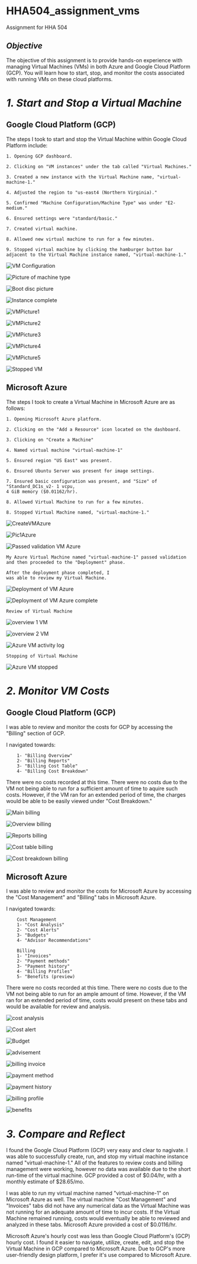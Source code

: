 # HHA504_assignment_vms
Assignment for HHA 504

## *Objective*

The objective of this assignment is to provide hands-on experience with managing Virtual Machines (VMs) in both Azure and Google Cloud Platform (GCP). You will learn how to start, stop, and monitor the costs associated with running VMs on these cloud platforms.

# *1. Start and Stop a Virtual Machine*

## Google Cloud Platform (GCP)

The steps I took to start and stop the Virtual Machine within Google Cloud Platform include: 

    1. Opening GCP dashboard.
    
    2. Clicking on "VM instances" under the tab called "Virtual Machines."

    3. Created a new instance with the Virtual Machine name, "virtual-machine-1."

    4. Adjusted the region to "us-east4 (Northern Virginia)."

    5. Confirmed "Machine Configuration/Machine Type" was under "E2-medium."

    6. Ensured settings were "standard/basic."

    7. Created virtual machine.

    8. Allowed new virtual machine to run for a few minutes. 

    9. Stopped virtual machine by clicking the hamburger button bar adjacent to the Virtual Machine instance named, "virtual-machine-1."

![VM Configuration](./GCP%20pictures/GCP%20New%20VM%20Machine%20configuration.png)



![Picture of machine type](<GCP New VM Machine type.png>)

![Boot disc picture](<GCP pictures/GCP New VM Boot disc.png>)

![Instance complete](<GCP pictures/GCP New VM instance complete.png>)

![VMPicture1](<GCP pictures/GCPVM1.png>)

![VMPicture2](<GCP pictures/GCPVM2.png>)

![VMPicture3](<GCP pictures/GCPVM3.png>)

![VMPicture4](<GCP pictures/GCPVM4.png>)

![VMPicture5](<GCP pictures/GCPVM5.png>)

![Stopped VM](<GCP pictures/GCPVM stopped.png>)


## Microsoft Azure

The steps I took to create a Virtual Machine in Microsoft Azure are as follows: 
   
    1. Opening Microsoft Azure platform.
    
    2. Clicking on the "Add a Resource" icon located on the dashboard.

    3. Clicking on "Create a Machine" 

    4. Named virtual machine "virtual-machine-1"

    5. Ensured region "US East" was present. 

    6. Ensured Ubuntu Server was present for image settings.

    7. Ensured basic configuration was present, and "Size" of "Standard_DC1s_v2- 1 vcpu, 
    4 GiB memory ($0.01162/hr).

    8. Allowed Virtual Machine to run for a few minutes.

    8. Stopped Virtual Machine named, "virtual-machine-1."

![CreateVMAzure](<GCP pictures/Azurecreatevm.png>)

![Pic1Azure](<GCP pictures/Azurepic1.png>)

![Passed validation VM Azure](<GCP pictures/Azurepassedvalidation.png>)


    My Azure Virtual Machine named "virtual-machine-1" passed validation 
    and then proceeded to the "Deployment" phase. 

    After the deployment phase completed, I 
    was able to review my Virtual Machine. 

![Deployment of VM Azure](<GCP pictures/Azuredeployment.png>)

![Deployment of VM Azure complete](<GCP pictures/Azuredeploymentcomplete.png>)

    Review of Virtual Machine

![overview 1 VM](<GCP pictures/AzureVMoverview1.png>)

![overview 2 VM](<GCP pictures/AzureVM overview2.png>)

![Azure VM activity log](<GCP pictures/AzureVMactivitylog.png>)

    Stopping of Virtual Machine

![Azure VM stopped](<GCP pictures/AzureVMstopped.png>)


# *2. Monitor VM Costs*

## Google Cloud Platform (GCP)

I was able to review and monitor the costs for GCP by accessing the "Billing" section of GCP. 

I navigated towards:
        
        1- "Billing Overview" 
        2- "Billing Reports"
        3- "Billing Cost Table"
        4- "Billing Cost Breakdown"
    
There were no costs recorded at this time. There were no costs due to the VM not being able to run for a sufficient amount of time to aquire such costs. However, if the VM ran for an extended period of time, the charges would be able to be easily viewed under "Cost Breakdown."

![Main billing](<GCP pictures/GCPbillingmain.png>)
        
![Overview billing](<GCP pictures/GCPbillingoverview.png>)

![Reports billing](<GCP pictures/GCPbillingreports.png>)

![Cost table billing](<GCP pictures/GCPbillingcosttable.png>)

![Cost breakdown billing](<GCP pictures/GCPbillingcostbreakdown.png>)


## Microsoft Azure

  I was able to review and monitor the costs for Microsoft Azure by accessing the "Cost Management" and "Billing" tabs in Microsoft Azure. 
  
  I navigated towards:
        
        Cost Management
        1- "Cost Analysis" 
        2- "Cost Alerts"
        3- "Budgets"
        4- "Advisor Recommendations"

        Billing
        1- "Invoices"
        2- "Payment methods"
        3- "Payment history"
        4- "Billing Profiles"
        5- "Benefits (preview)

There were no costs recorded at this time. There were no costs due to the VM not being able to run for an ample amount of time. However, if the VM ran for an extended period of time, costs would present on these tabs and would be available for review and analysis.

![cost analysis](<GCP pictures/Azurecostmgmtcostanalysis.png>)

![Cost alert](<GCP pictures/Azurecostmgmtcostalert.png>)

![Budget](<GCP pictures/Azurecostmgmtbudget.png>)

![advisement](<GCP pictures/Azurecostmgmtadvisement.png>)

![billing invoice](<GCP pictures/Azurebillinginvoice.png>)

![payment method](<GCP pictures/Azurebillingpaymentmethod.png>)

![payment history](<GCP pictures/Azurebillingpaymenthistory.png>)

![billing profile](<GCP pictures/Azurebillingprofile.png>)

![benefits](<GCP pictures/Azurebillingbenefits.png>)


# *3. Compare and Reflect*

I found the Google Cloud Platform (GCP) very easy and clear to nagivate. I was able to successfully create, run, and stop my virtual machine instance named "virtual-machine-1." All of the features to review costs and billing management were working, however no data was available due to the short run-time of the virtual machine. GCP provided a cost of $0.04/hr, with a monthly estimate of $28.65/mo. 

I was able to run my virtual machine named "virtual-machine-1" on Microsoft Azure as well. The virtual machine "Cost Management" and "Invoices" tabs did not have any numerical data as the Virtual Machine was not running for an adequate amount of time to incur costs. If the Virtual Machine remained running, costs would eventually be able to reviewed and analyzed in these tabs. Microsoft Azure provided a cost of $0.0116/hr.

Microsoft Azure's hourly cost was less than Google Cloud Platform's (GCP) hourly cost. I found it easier to navigate, utilize, create, edit, and stop the Virtual Machine in GCP compared to Microsoft Azure. Due to GCP's more user-friendly design platform, I prefer it's use compared to Microsoft Azure. 